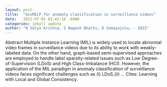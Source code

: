 ```yaml
---
layout: post
title:  "GssMILP for anomaly classification in surveillance videos"
date:   2022-07-02 02:42:16 -0400
categories: jekyll update
author: "N Satya Krishna, S Nagesh Bhattu, D Somayajulu… - 2022"
---
```

Abstract Multiple Instance Learning (MIL) is widely used to locate abnormal video frames in surveillance videos due to its ability to work with weakly-labeled data. On the other hand, graph-based semi-supervised approaches are employed to handle label sparsity-related issues such as Low Degree-of-Supervision (LDoS) and High Class-Imbalance (HCI). However, the application of the MIL paradigm in anomaly classification of surveillance videos faces significant challenges such as (i) LDoS,(ii) …
Cites: ‪Learning with Local and Global Consistency.‬  